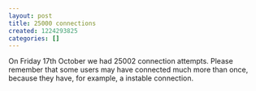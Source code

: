 ```yaml
---
layout: post
title: 25000 connections
created: 1224293825
categories: []
---
```

<p>On Friday 17th October we had 25002 connection attempts. Please remember that some users may have connected much more than once, because they have, for example, a instable connection.</p>
